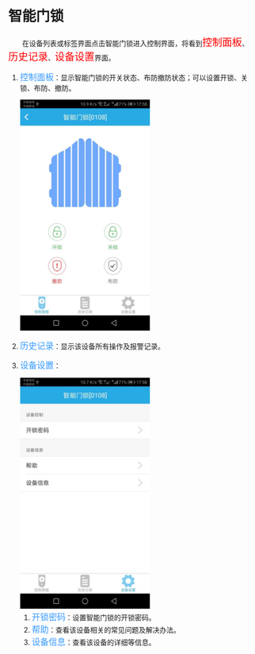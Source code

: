 # 智能门锁

&emsp;&emsp;在设备列表或标签界面点击智能门锁进入控制界面，将看到<font style='color:#ff0000;font-size:20px'>控制面板</font>、<font style='color:#ff0000;font-size:20px'>历史记录</font>、<font style='color:#ff0000;font-size:20px'>设备设置</font>界面。

1. <font style='color:#3699ff;font-size:17px'>控制面板</font>：显示智能门锁的开关状态、布防撤防状态；可以设置开锁、关锁、布防、撤防。

	<img src="../images/MacBee/友泰门锁/控制界面.png" width = "262" height = "465">

2. <font style='color:#3699ff;font-size:17px'>历史记录</font>：显示该设备所有操作及报警记录。
3. <font style='color:#3699ff;font-size:17px'>设备设置</font>：

	<img src="../images/MacBee/友泰门锁/设备设置.png" width = "262" height = "465">

	1. <font style='color:#3699ff;font-size:17px'>开锁密码</font>：设置智能门锁的开锁密码。
	2. <font style='color:#3699ff;font-size:17px'>帮助</font>：查看该设备相关的常见问题及解决办法。
	3. <font style='color:#3699ff;font-size:17px'>设备信息</font>：查看该设备的详细等信息。





